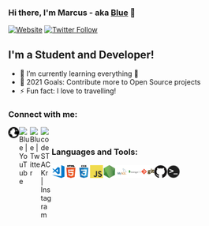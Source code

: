 ### Hi there, I'm Marcus - aka [Blue][website] 👋

[![Website](https://img.shields.io/website?label=marcuscode.com&style=for-the-badge&url=https%3A%2F%2Fmarcuscode.com)](https://marcuscode.org)
[![Twitter Follow](https://img.shields.io/twitter/follow/blue_itzblue?color=1DA1F2&logo=twitter&style=for-the-badge)](https://twitter.com/blue_itzblue)

## I'm a Student and Developer!

- 🌱 I’m currently learning everything 🤣
- 🥅 2021 Goals: Contribute more to Open Source projects
- ⚡ Fun fact: I love to travelling!

### Connect with me:

[<img align="left" alt="marcuscode.com" width="22px" src="https://raw.githubusercontent.com/iconic/open-iconic/master/svg/globe.svg" />][website]
[<img align="left" alt="Blue | YouTube" width="22px" src="https://cdn.jsdelivr.net/npm/simple-icons@v3/icons/youtube.svg" />][youtube]
[<img align="left" alt="Blue | Twitter" width="22px" src="https://cdn.jsdelivr.net/npm/simple-icons@v3/icons/twitter.svg" />][twitter]
[<img align="left" alt="codeSTACKr | Instagram" width="22px" src="https://cdn.jsdelivr.net/npm/simple-icons@v3/icons/instagram.svg" />][instagram]

<br />

### Languages and Tools:

<img align="left" alt="Visual Studio Code" width="26px" src="https://raw.githubusercontent.com/github/explore/80688e429a7d4ef2fca1e82350fe8e3517d3494d/topics/visual-studio-code/visual-studio-code.png" />
<img align="left" alt="HTML5" width="26px" src="https://raw.githubusercontent.com/github/explore/80688e429a7d4ef2fca1e82350fe8e3517d3494d/topics/html/html.png" />
<img align="left" alt="CSS3" width="26px" src="https://raw.githubusercontent.com/github/explore/80688e429a7d4ef2fca1e82350fe8e3517d3494d/topics/css/css.png" />
<img align="left" alt="JavaScript" width="26px" src="https://raw.githubusercontent.com/github/explore/80688e429a7d4ef2fca1e82350fe8e3517d3494d/topics/javascript/javascript.png" />
<img align="left" alt="Node.js" width="26px" src="https://raw.githubusercontent.com/github/explore/80688e429a7d4ef2fca1e82350fe8e3517d3494d/topics/nodejs/nodejs.png" />
<img align="left" alt="MySQL" width="26px" src="https://raw.githubusercontent.com/github/explore/80688e429a7d4ef2fca1e82350fe8e3517d3494d/topics/mysql/mysql.png" />
<img align="left" alt="MongoDB" width="26px" src="https://raw.githubusercontent.com/github/explore/80688e429a7d4ef2fca1e82350fe8e3517d3494d/topics/mongodb/mongodb.png" />
<img align="left" alt="Git" width="26px" src="https://raw.githubusercontent.com/github/explore/80688e429a7d4ef2fca1e82350fe8e3517d3494d/topics/git/git.png" />
<img align="left" alt="GitHub" width="26px" src="https://raw.githubusercontent.com/github/explore/78df643247d429f6cc873026c0622819ad797942/topics/github/github.png" />
<img align="left" alt="Terminal" width="26px" src="https://raw.githubusercontent.com/github/explore/80688e429a7d4ef2fca1e82350fe8e3517d3494d/topics/terminal/terminal.png" />

[website]: https://marcuscode.com
[twitter]: https://twitter.com/blue_itzblue
[youtube]: https://www.youtube.com/BlueGud
[instagram]: https://www.instagram.com/imgudblue/
